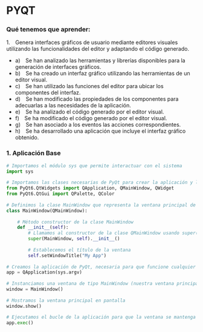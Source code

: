 # PYQT

### Qué tenemos que aprender:
1. Genera interfaces gráficos de usuario mediante editores visuales utilizando las funcionalidades del editor y adaptando el código generado.
* a) Se han analizado las herramientas y librerías disponibles para la generación de interfaces gráficos.
* b) Se ha creado un interfaz gráfico utilizando las herramientas de un editor visual.
* c) Se han utilizado las funciones del editor para ubicar los componentes del interfaz.
* d) Se han modificado las propiedades de los componentes para adecuarlas a las necesidades de la aplicación.
* e) Se ha analizado el código generado por el editor visual.
* f) Se ha modificado el código generado por el editor visual.
* g) Se han asociado a los eventos las acciones correspondientes.
* h) Se ha desarrollado una aplicación que incluye el interfaz gráfico obtenido.

  
### 1. Aplicación Base 

```python
# Importamos el módulo sys que permite interactuar con el sistema
import sys
 
# Importamos las clases necesarias de PyQt para crear la aplicación y la ventana principal
from PyQt6.QtWidgets import QApplication, QMainWindow, QWidget
from PyQt6.QtGui import QPalette, QColor
 
# Definimos la clase MainWindow que representa la ventana principal de nuestra aplicación
class MainWindow(QMainWindow):
    
    # Método constructor de la clase MainWindow
    def __init__(self):
        # Llamamos al constructor de la clase QMainWindow usando super()
        super(MainWindow, self).__init__()
 
        # Establecemos el título de la ventana
        self.setWindowTitle("My App")
 
# Creamos la aplicación de PyQt, necesaria para que funcione cualquier interfaz
app = QApplication(sys.argv)
 
# Instanciamos una ventana de tipo MainWindow (nuestra ventana principal)
window = MainWindow()
 
# Mostramos la ventana principal en pantalla
window.show()
 
# Ejecutamos el bucle de la aplicación para que la ventana se mantenga abierta hasta que el usuario la cierre
app.exec()
```
